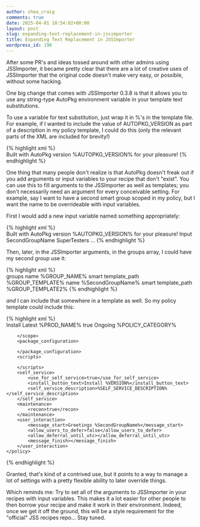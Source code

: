 ```yaml
---
author: shea_craig
comments: true
date: 2015-04-01 18:54:02+00:00
layout: post
slug: expanding-text-replacement-in-jssimporter
title: Expanding Text Replacement in JSSImporter
wordpress_id: 190
---
```


After some PR's and ideas tossed around with other admins using JSSImporter, it
became pretty clear that there are a lot of creative uses of JSSImporter that
the original code doesn't make very easy, or possible, without some hacking.

One big change that comes with JSSImporter 0.3.8 is that it allows you to use
any string-type AutoPkg environment variable in your template text
substitutions.

To use a variable for text substitution, just wrap it in %'s in the template
file. For example, if I wanted to include the value of AUTOPKG_VERSION as part
of a description in my policy template, I could do this (only the relevant
parts of the XML are included for brevity!)

{% highlight xml %}    
    <description>Built with AutoPkg version %AUTOPKG_VERSION% for your pleasure!</description>
{% endhighlight %}    

One thing that many people don't realize is that AutoPkg doesn't freak out if
you add arguments or input variables to your recipe that don't "exist". You can
use this to fill arguments to the JSSImporter as well as templates; you don't
necessarily need an argument for every conceivable setting. For example, say I
want to have a second smart group scoped in my policy, but I want the name to
be overrideable with input variables.

First I would add a new input variable named something appropriately:
 
{% highlight xml %}    
    <description>Built with AutoPkg version %AUTOPKG_VERSION% for your pleasure!</description>
    <key>Input</key>
    <dict>
        <key>SecondGroupName</key>
        <string>SuperTesters</string>
    ...
{% endhighlight %}    

Then, later, in the JSSImporter arguments, in the groups array, I could have my
second group use it:
 
{% highlight xml %}    
    <key>groups</key>
    <array>
        <dict>
            <key>name</key>
            <string>%GROUP_NAME%</string>
            <key>smart</key>
            <true></true>
            <key>template_path</key>
            <string>%GROUP_TEMPLATE%</string>
        </dict>
        <dict>
            <key>name</key>
            <string>%SecondGroupName%</string>
            <key>smart</key>
            <true></true>
            <key>template_path</key>
            <string>%GROUP_TEMPLATE2%</string>
        </dict>
    </array>
{% endhighlight %}    

_and_ I can include that somewhere in a template as well. So my policy template
could include this:
 
{% highlight xml %}    
    <policy>
        <general>
            <name>Install Latest %PROD_NAME%</name>
            <enabled>true</enabled>
            <frequency>Ongoing</frequency>
            <category>
                <name>%POLICY_CATEGORY%</name>
            </category>
        </general>
        <scope> 
            
        </scope>
        <package_configuration>
            
        </package_configuration>
        <scripts>
            
        </scripts>
        <self_service>
            <use_for_self_service>true</use_for_self_service>
            <install_button_text>Install %VERSION%</install_button_text>
            <self_service_description>%SELF_SERVICE_DESCRIPTION%</self_service_description>
        </self_service>
        <maintenance>
            <recon>true</recon>
        </maintenance>
        <user_interaction>
            <message_start>Greetings %SecondGroupName%</message_start>
            <allow_users_to_defer>false</allow_users_to_defer>
            <allow_deferral_until_utc></allow_deferral_until_utc>
            <message_finish></message_finish>
        </user_interaction>
    </policy>
{% endhighlight %}    

Granted, that's kind of a contrived use, but it points to a way to manage a lot
of settings with a pretty flexible ability to later override things.

Which reminds me: Try to set all of the arguments to JSSImporter in your
recipes with input variables. This makes it a lot easier for other people to
then borrow your recipe and make it work in their environment. Indeed, once we
get it off the ground, this will be a style requirement for the "official" JSS
recipes repo... Stay tuned.
